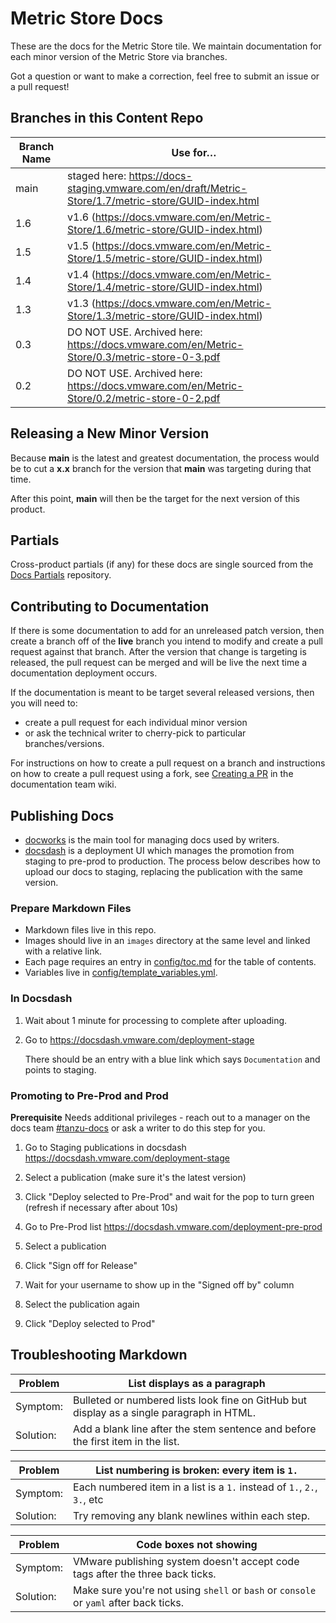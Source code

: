 # Metric Store Docs

These are the docs for the Metric Store tile. We maintain documentation for each minor version of
the Metric Store via branches.

Got a question or want to make a correction, feel free to submit an issue or a pull request!

## Branches in this Content Repo

| Branch Name| Use for… |
|------------| ---------|
| main       | staged here: https://docs-staging.vmware.com/en/draft/Metric-Store/1.7/metric-store/GUID-index.html |
| 1.6        | v1.6 (https://docs.vmware.com/en/Metric-Store/1.6/metric-store/GUID-index.html) |
| 1.5        | v1.5 (https://docs.vmware.com/en/Metric-Store/1.5/metric-store/GUID-index.html) |
| 1.4        | v1.4 (https://docs.vmware.com/en/Metric-Store/1.4/metric-store/GUID-index.html) |
| 1.3        | v1.3 (https://docs.vmware.com/en/Metric-Store/1.3/metric-store/GUID-index.html) |
| 0.3        | DO NOT USE. Archived here: https://docs.vmware.com/en/Metric-Store/0.3/metric-store-0-3.pdf |
| 0.2        | DO NOT USE. Archived here: https://docs.vmware.com/en/Metric-Store/0.2/metric-store-0-2.pdf |


## Releasing a New Minor Version

Because **main** is the latest and greatest documentation, the process would be to cut a **x.x**
branch for the version that **main** was targeting during that time.

After this point, **main** will then be the target for the next version of this product.

## Partials

Cross-product partials (if any) for these docs are single sourced from the
[Docs Partials](https://github.com/pivotal-cf/docs-partials) repository.

## Contributing to Documentation

If there is some documentation to add for an unreleased patch version, then create a branch off of
the **live** branch you intend to modify and create a pull request against that branch. After the
version that change is targeting is released, the pull request can be merged and will be live the
next time a documentation deployment occurs.

If the documentation is meant to be target several released versions,
then you will need to:

- create a pull request for each individual minor version
- or ask the technical writer to cherry-pick to particular branches/versions.

For instructions on how to create a pull request on a branch and instructions on how to create a
pull request using a fork, see
[Creating a PR](https://docs-wiki.sc2-04-pcf1-apps.oc.vmware.com/wiki/external/create-pr.html)
in the documentation team wiki.

## Publishing Docs

- [docworks](https://docworks.vmware.com/) is the main tool for managing docs used by writers.
- [docsdash](https://docsdash.vmware.com/) is a deployment UI which manages the promotion from
  staging to pre-prod to production. The process below describes how to upload our docs to staging,
  replacing the publication with the same version.

### Prepare Markdown Files

- Markdown files live in this repo.
- Images should live in an `images` directory at the same level and linked with a relative link.
- Each page requires an entry in [config/toc.md](config/toc.md) for the table of contents.
- Variables live in [config/template_variables.yml](config/template_variables.yml).

### In Docsdash

1. Wait about 1 minute for processing to complete after uploading.
2. Go to https://docsdash.vmware.com/deployment-stage

   There should be an entry with a blue link which says `Documentation` and points to staging.

### Promoting to Pre-Prod and Prod

**Prerequisite** Needs additional privileges - reach out to a manager on the docs team
[#tanzu-docs](https://vmware.slack.com/archives/C055V2M0H) or ask a writer to do this step for you.

1. Go to Staging publications in docsdash
   https://docsdash.vmware.com/deployment-stage

2. Select a publication (make sure it's the latest version)

3. Click "Deploy selected to Pre-Prod" and wait for the pop to turn green (refresh if necessary after about 10s)

4. Go to Pre-Prod list
   https://docsdash.vmware.com/deployment-pre-prod

5. Select a publication

6. Click "Sign off for Release"

7. Wait for your username to show up in the "Signed off by" column

8. Select the publication again

9. Click "Deploy selected to Prod"

## Troubleshooting Markdown

| Problem | List displays as a paragraph |
|---------|-----------|
| Symptom:| Bulleted or numbered lists look fine on GitHub but display as a single paragraph in HTML.|
| Solution: | Add a blank line after the stem sentence and before the first item in the list.|

| Problem | List numbering is broken: every item is `1.` |
|---------|-----------|
| Symptom:| Each numbered item in a list is a `1.` instead of `1.`, `2.`, `3.`, etc|
| Solution: | Try removing any blank newlines within each step.|

| Problem | Code boxes not showing |
|---------|-----------|
| Symptom:| VMware publishing system doesn't accept code tags after the three back ticks.|
| Solution: | Make sure you're not using `shell` or `bash` or `console` or `yaml` after back ticks.|
